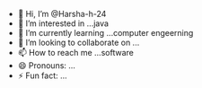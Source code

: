 - 👋 Hi, I’m @Harsha-h-24
- 👀 I’m interested in ...java
- 🌱 I’m currently learning ...computer engeerning
- 💞️ I’m looking to collaborate on ...
- 📫 How to reach me ...software
- 😄 Pronouns: ...
- ⚡ Fun fact: ...

<!---
Harsha-h-24/Harsha-h-24 is a ✨ special ✨ repository because its `README.md` (this file) appears on your GitHub profile.
You can click the Preview link to take a look at your changes.
--->
